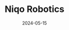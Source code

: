 ---  
layout: startup_page  
title: "Niqo Robotics"  
id: "niqorobotics.com"  
permalink: "/niqoroboticsniqorobotics.com05152024/"  
website: "https://niqorobotics.com/"  
funding_round: "Series B"  
funding_amount: "$13M"  
investors: "Bidra Innovation Ventures, Fulcrum Global Capital, Omnivore"  
about: "Niqo Robotics is an agriculture robotics startup that uses AI-powered cameras and deep learning to identify and selectively spray target plants, reducing chemical usage by up to 90%. Its spot spray technology has been commercialized across over 90,000 acres, significantly benefiting farmers by reducing chemical costs and improving sustainability."  
markets: "Agriculture, Robotics, AI, AgTech, Precision Agriculture"  
hq: "Bengaluru, Karnataka, India"  
founded_year: "2015"  
linkedin: "https://www.linkedin.com/company/niqorobotics"  
twitter: "https://twitter.com/NiqoRobotics"  
instagram: ""  
facebook: "https://www.facebook.com/TartanSense"  
crunchbase: "https://www.crunchbase.com/organization/tartansense"  
pitchbook: "https://pitchbook.com/profiles/company/266053-06"  

date_display: "15-May-2024"  
date: "2024-05-15"

# SEO Optimization  
meta_title: "Niqo Robotics - Series B Funding ($13M)"  
meta_description: "Niqo Robotics, Niqo Robotics is an agriculture robotics startup that uses AI-powered cameras and deep learning to identify and selectively spray target plants, reduc..."  
meta_keywords: "Niqo Robotics, Agriculture, Robotics, AI, AgTech, Precision Agriculture, Series B funding"  
canonical_url: "https://startup.projectstartups.com/niqoroboticsniqorobotics.com05152024/"  
---